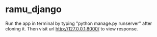 # ramu_django
Run the app in terminal by typing "python manage.py runserver" after cloning it. Then visit url http://127.0.0.1:8000/ to view response.
